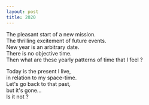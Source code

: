 ```yaml
---
layout: post
title: 2020
---
```


The pleasant start of a new mission.  
The thrilling excitement of future events.  
New year is an arbitrary date.  
There is no objective time.  
Then what are these yearly patterns of time that I feel ?  

Today is the present I live,  
in relation to my space-time.  
Let's go back to that past,  
but it's gone...   
Is it not ?  
